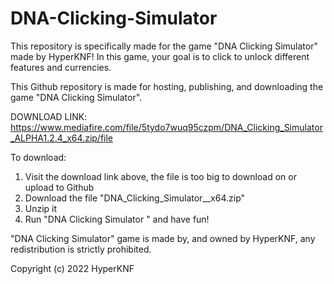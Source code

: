 # DNA-Clicking-Simulator

This repository is specifically made for the game "DNA Clicking Simulator" made by HyperKNF! In this game, your goal is to click to unlock different features and currencies.

This Github repository is made for hosting, publishing, and downloading the game "DNA Clicking Simulator".

DOWNLOAD LINK: https://www.mediafire.com/file/5tydo7wuq95czpm/DNA_Clicking_Simulator_ALPHA1.2.4_x64.zip/file

To download:
1. Visit the download link above, the file is too big to download on or upload to Github
2. Download the file "DNA_Clicking_Simulator_<VERSION>_x64.zip"
3. Unzip it
4. Run "DNA Clicking Simulator <VERSION>" and have fun!

"DNA Clicking Simulator" game is made by, and owned by HyperKNF, any redistribution is strictly prohibited.

Copyright (c) 2022 HyperKNF
